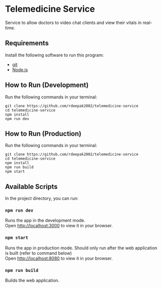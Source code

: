 # Telemedicine Service

Service to allow doctors to video chat clients and view their vitals in real-time.

## Requirements

Install the following software to run this program:

- [git](https://git-scm.com/book/en/v2/Getting-Started-Installing-Git)
- [Node.js](https://nodejs.org/en/)

## How to Run (Development)

Run the following commands in your terminal:

```
git clone https://github.com/rdeepak2002/telemedicine-service
cd telemedicine-service
npm install
npm run dev
```

## How to Run (Production)

Run the following commands in your terminal:

```
git clone https://github.com/rdeepak2002/telemedicine-service
cd telemedicine-service
npm install
npm run build
npm start
```

## Available Scripts

In the project directory, you can run:

### `npm run dev`

Runs the app in the development mode.\
Open [http://localhost:3000](http://localhost:3000) to view it in your browser.


### `npm start`

Runs the app in production mode. Should only run after the web application is built (refer to command below)\
Open [http://localhost:8080](http://localhost:8080) to view it in your browser.

### `npm run build`

Builds the web application.

